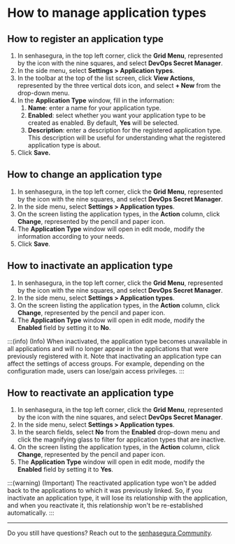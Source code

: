 # How to manage application types

## How to register an application type

1. In senhasegura, in the top left corner, click the **Grid Menu**, represented by the icon with the nine squares, and select **DevOps Secret Manager**.
2. In the side menu, select **Settings > Application types**.
3. In the toolbar at the top of the list screen, click **View Actions**, represented by the three vertical dots icon, and select **+ New** from the drop-down menu.
4. In the **Application Type** window, fill in the information:
    1. **Name**: enter a name for your application type.
    2. **Enabled**: select whether you want your application type to be created as enabled. By default, **Yes** will be selected.
    3. **Description**: enter a description for the registered application type. This description will be useful for understanding what the registered application type is about.
5. Click **Save.**

## How to change an application type

1. In senhasegura, in the top left corner, click the **Grid Menu**, represented by the icon with the nine squares, and select **DevOps Secret Manager**.
2. In the side menu, select **Settings > Application types**.
3. On the screen listing the application types, in the **Action** column, click **Change**, represented by the pencil and paper icon.
4. The **Application Type** window will open in edit mode, modify the information according to your needs.
5. Click **Save**.

## How to inactivate an application type

1. In senhasegura, in the top left corner, click the **Grid Menu**, represented by the icon with the nine squares, and select **DevOps Secret Manager**.
2. In the side menu, select **Settings > Application types**.
3. On the screen listing the application types, in the **Action** column, click **Change**, represented by the pencil and paper icon.
4. The **Application Type** window will open in edit mode, modify the **Enabled** field by setting it to **No**.

:::(info) (Info)
When inactivated, the application type becomes unavailable in all applications and will no longer appear in the applications that were previously registered with it.
Note that inactivating an application type can affect the settings of access groups. For example, depending on the configuration made, users can lose/gain access privileges.
:::

## How to reactivate an application type

1. In senhasegura, in the top left corner, click the **Grid Menu**, represented by the icon with the nine squares, and select **DevOps Secret Manager**.
2. In the side menu, select **Settings > Application types**.
3. In the search fields, select **No** from the **Enabled** drop-down menu and click the magnifying glass to filter for application types that are inactive.
4. On the screen listing the application types, in the **Action** column, click **Change**, represented by the pencil and paper icon.
5. The **Application Type** window will open in edit mode, modify the **Enabled** field by setting it to **Yes**.

:::(warning) (Important)
The reactivated application type won't be added back to the applications to which it was previously linked. So, if you inactivate an application type, it will lose its relationship with the application, and when you reactivate it, this relationship won't be re-established automatically.
:::

***

Do you still have questions? Reach out to the [senhasegura Community](https://community.senhasegura.io/).